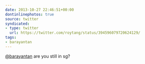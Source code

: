 ```yaml
---
date: 2013-10-27 22:46:51+00:00
dontinlinephotos: true
source: twitter
syndicated:
- type: twitter
  url: https://twitter.com/roytang/status/394596079720624129/
tags:
- barayantan
---
```


[@barayantan](https://twitter.com/barayantan/) are you still in sg?